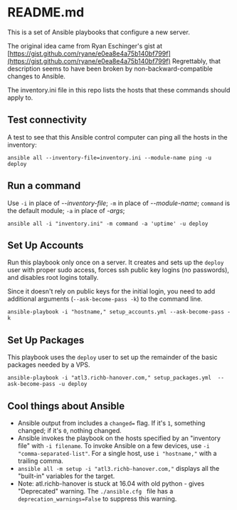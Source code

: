 # README.md

This is a set of Ansible playbooks that configure a new server. 

The original idea came from Ryan Eschinger's gist at [https://gist.github.com/ryane/e0ea8e4a75b140bf799f](https://gist.github.com/ryane/e0ea8e4a75b140bf799f) 
Regrettably, that description seems to have been broken by non-backward-compatible changes to Ansible.

The inventory.ini file in this repo lists the hosts that these commands should apply to.

## Test connectivity

A test to see that this Ansible control computer can ping all the hosts in the inventory:

```
ansible all --inventory-file=inventory.ini --module-name ping -u deploy

```

## Run a command

Use `-i` in place of *--inventory-file*; `-m` in place of *--module-name*;  `command` is the default module; `-a` in place of *-args*;

```
ansible all -i "inventory.ini" -m command -a 'uptime' -u deploy

```

## Set Up Accounts 

Run this playbook only once on a server. 
It creates and sets up the `deploy` user with proper sudo access, 
forces ssh public key logins (no passwords),
and disables root logins totally. 

Since it doesn't rely on public keys for the initial login, 
you need to add additional arguments (`--ask-become-pass -k`)
to the command line. 

```
ansible-playbook -i "hostname," setup_accounts.yml --ask-become-pass -k
```

## Set Up Packages

This playbook uses the `deploy` user to set up the remainder of the basic packages needed by a VPS.

```
ansible-playbook -i "atl3.richb-hanover.com," setup_packages.yml  --ask-become-pass -u deploy
```

## Cool things about Ansible

* Ansible output from includes a `changed=` flag. If it's `1`, something changed; if it's `0`, nothing changed.
* Ansible invokes the playbook on the hosts specified by an  "inventory file" with `-i filename`. 
To invoke Ansible on a few devices, use `-i "comma-separated-list"`. 
For a single host, use `i "hostname,"` with a trailing comma.
* `ansible all -m setup -i "atl3.richb-hanover.com,"` displays all the "built-in" variables for the target.
* Note: atl.richb-hanover is stuck at 16.04 with old python - gives "Deprecated" warning. 
The `./ansible.cfg ` file has a `deprecation_warnings=False` to suppress this warning.
